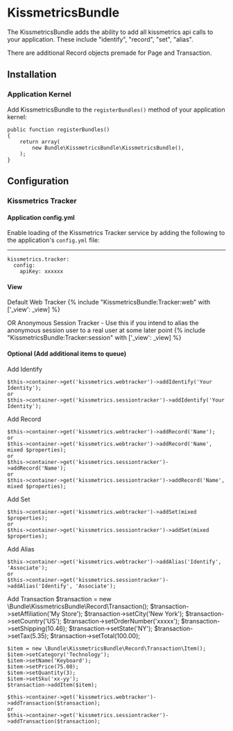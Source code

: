 # KissmetricsBundle

The KissmetricsBundle adds the ability to add all kissmetrics api calls
to your application. These include "identify", "record", "set", "alias".

There are additional Record objects premade for Page and Transaction.

## Installation

### Application Kernel

Add KissmetricsBundle to the `registerBundles()` method of your application kernel:

    public function registerBundles()
    {
        return array(
            new Bundle\KissmetricsBundle\KissmetricsBundle(),
        );
    }

## Configuration

### Kissmetrics Tracker

#### Application config.yml
Enable loading of the Kissmetrics Tracker service by adding the following to the application's `config.yml` file:
- - -
    kissmetrics.tracker:
      config:
        apiKey: xxxxxx

#### View
Default Web Tracker
    {% include "KissmetricsBundle:Tracker:web" with ['_view': _view] %}

OR Anonymous Session Tracker - Use this if you intend to alias the anonymous session user to a real user at some later point
    {% include "KissmetricsBundle:Tracker:session" with ['_view': _view] %}

#### Optional (Add additional items to queue)
Add Identify

    $this->container->get('kissmetrics.webtracker')->addIdentify('Your Identity');
    or
    $this->container->get('kissmetrics.sessiontracker')->addIdentify('Your Identity');

Add Record

    $this->container->get('kissmetrics.webtracker')->addRecord('Name');
    or
    $this->container->get('kissmetrics.webtracker')->addRecord('Name', mixed $properties);
    or
    $this->container->get('kissmetrics.sessiontracker')->addRecord('Name');
    or
    $this->container->get('kissmetrics.sessiontracker')->addRecord('Name', mixed $properties);

Add Set

    $this->container->get('kissmetrics.webtracker')->addSet(mixed $properties);
    or
    $this->container->get('kissmetrics.sessiontracker')->addSet(mixed $properties);

Add Alias

    $this->container->get('kissmetrics.webtracker')->addAlias('Identify', 'Associate');
    or
    $this->container->get('kissmetrics.sessiontracker')->addAlias('Identify', 'Associate');

Add Transaction
    $transaction = new \Bundle\KissmetricsBundle\Record\Transaction();
    $transaction->setAffiliation('My Store');
    $transaction->setCity('New York');
    $transaction->setCountry('US');
    $transaction->setOrderNumber('xxxxx');
    $transaction->setShipping(10.46);
    $transaction->setState('NY');
    $transaction->setTax(5.35);
    $transaction->setTotal(100.00);
    
    $item = new \Bundle\KissmetricsBundle\Record\Transaction\Item();
    $item->setCategory('Technology');
    $item->setName('Keyboard');
    $item->setPrice(75.00);
    $item->setQuantity(3);
    $item->setSku('xx-yy');
    $transaction->addItem($item);

    $this->container->get('kissmetrics.webtracker')->addTransaction($transaction);
    or
    $this->container->get('kissmetrics.sessiontracker')->addTransaction($transaction);
